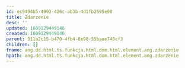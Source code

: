 ```yaml
---
id: ec9494b5-4993-426c-ab3b-4d1fb2595e90
title: Zdarzenie
desc: ''
updated: 1609129449146
created: 1609129449146
parent: 511a2c15-b470-4fb4-8e98-55baee748cf3
children: []
fname: ang.dd.html.ts.funkcja.html.dom.html.element.ang.zdarzenie
hpath: ang.dd.html.ts.funkcja.html.dom.html.element.ang.zdarzenie
---
```



